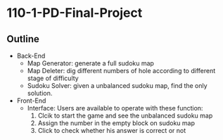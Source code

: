 # 110-1-PD-Final-Project

## Outline
- Back-End
  - Map Generator: generate a full sudoku map
  - Map Deleter: dig different numbers of hole according to different stage of difficulty
  - Sudoku Solver: given a unbalanced sudoku map, find the only solution.
- Front-End
  - Interface: Users are available to operate with these function:
    1. Clcik to start the game and see the unbalanced sudoku map
    2. Assign the number in the empty block on sudoku map
    3. Click to check whether his answer is correct or not
